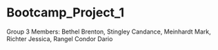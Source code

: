 # Bootcamp_Project_1
Group 3 Members:
Bethel Brenton,
Stingley Candance,
Meinhardt Mark,
Richter Jessica,
Rangel Condor Dario
